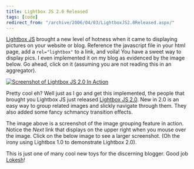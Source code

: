 ```yaml
---
title: Lightbox JS 2.0 Released
tags: [code]
redirect_from: "/archive/2006/04/03/LightboxJS2.0Released.aspx/"
---
```


[Lightbox
JS](http://www.huddletogether.com/projects/lightbox/ "The original Lightbox")
brought a new level of hotness when it came to displaying pictures on
your website or blog. Reference the javascript file in your html page,
add a `rel="lightbox"` to a link, and voila! You have a sweet way to
display pics. I even implemented it on my blog as evidenced by the image
below. Go ahead, click on it (assuming you are not reading this in an
aggregator).

[![Screenshot of Lightbox JS 2.0 In
Action](https://haacked.com/assets/images/Lightbox2.0Demo_thumb.jpg)](https://haacked.com/assets/images/LightboxJS2.0Demo.jpg "Lightbox JS")

Pretty cool eh? Well just as I go and get this implemented, the people
that brought you Lightbox JS just released [Lightbox JS
2.0](http://www.huddletogether.com/projects/lightbox2/ "Lightbox the next generation").
New in 2.0 is an easy way to group related images and slickly navigate
through them. They also added some fancy schmancy transition effects.

The image above is a screenshot of the image grouping feature in action.
Notice the *Next* link that displays on the upper right when you mouse
over the image. Click on the below image to see a larger screenshot. (Oh
the irony using Lightbox 1.0 to demonstrate Lightbox 2.0).

This is just one of many cool new toys for the discerning blogger. Good
job [Lokesh](http://huddletogether.com/ "Lokesh's Blog")!

